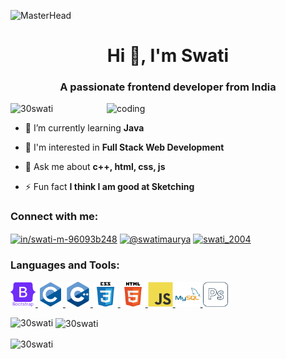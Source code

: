 ![MasterHead](https://blogs.swarthmore.edu/its/wp-content/uploads/2022/12/github-universe-1920x768.png)
<h1 align="center">Hi 👋, I'm Swati</h1>
<h3 align="center">A passionate frontend developer from India</h3>
<img align="right" alt="coding" width="350" src="https://img.freepik.com/free-vector/cute-girl-hacker-operating-laptop-cartoon-vector-icon-illustration-people-technology-isolated-flat_138676-9487.jpg?size=338&ext=jpg&ga=GA1.1.2116175301.1718582400&semt=ais_user">

<p align="left"> <img src="https://komarev.com/ghpvc/?username=30swati&label=Profile%20views&color=0e75b6&style=flat" alt="30swati" /> </p>

- 🌱 I’m currently learning **Java**
- 🌱 I'm interested in **Full Stack Web Development**   

- 💬 Ask me about **c++, html, css, js**

- ⚡ Fun fact **I think I am good at Sketching**

<h3 align="left">Connect with me:</h3>
<p align="left">
<a href="https://linkedin.com/in/swati-m-96093b248" target="blank"><img align="center" src="https://raw.githubusercontent.com/rahuldkjain/github-profile-readme-generator/master/src/images/icons/Social/linked-in-alt.svg" alt="in/swati-m-96093b248" height="30" width="40" /></a>
<a href="https://www.hackerrank.com/@Swatimaurya" target="blank"><img align="center" src="https://raw.githubusercontent.com/rahuldkjain/github-profile-readme-generator/master/src/images/icons/Social/hackerrank.svg" alt="@swatimaurya" height="30" width="40" /></a>
<a href="https://auth.geeksforgeeks.org/user/swati_2004" target="blank"><img align="center" src="https://raw.githubusercontent.com/rahuldkjain/github-profile-readme-generator/master/src/images/icons/Social/geeks-for-geeks.svg" alt="swati_2004" height="30" width="40" /></a>
</p>

<h3 align="left">Languages and Tools:</h3>
<p align="left"> <a href="https://getbootstrap.com" target="_blank" rel="noreferrer"> <img src="https://raw.githubusercontent.com/devicons/devicon/master/icons/bootstrap/bootstrap-plain-wordmark.svg" alt="bootstrap" width="40" height="40"/> </a> <a href="https://www.cprogramming.com/" target="_blank" rel="noreferrer"> <img src="https://raw.githubusercontent.com/devicons/devicon/master/icons/c/c-original.svg" alt="c" width="40" height="40"/> </a> <a href="https://www.w3schools.com/cpp/" target="_blank" rel="noreferrer"> <img src="https://raw.githubusercontent.com/devicons/devicon/master/icons/cplusplus/cplusplus-original.svg" alt="cplusplus" width="40" height="40"/> </a> <a href="https://www.w3schools.com/css/" target="_blank" rel="noreferrer"> <img src="https://raw.githubusercontent.com/devicons/devicon/master/icons/css3/css3-original-wordmark.svg" alt="css3" width="40" height="40"/> </a> <a href="https://www.w3.org/html/" target="_blank" rel="noreferrer"> <img src="https://raw.githubusercontent.com/devicons/devicon/master/icons/html5/html5-original-wordmark.svg" alt="html5" width="40" height="40"/> </a> <a href="https://developer.mozilla.org/en-US/docs/Web/JavaScript" target="_blank" rel="noreferrer"> <img src="https://raw.githubusercontent.com/devicons/devicon/master/icons/javascript/javascript-original.svg" alt="javascript" width="40" height="40"/> </a> <a href="https://www.mysql.com/" target="_blank" rel="noreferrer"> <img src="https://raw.githubusercontent.com/devicons/devicon/master/icons/mysql/mysql-original-wordmark.svg" alt="mysql" width="40" height="40"/> </a> <a href="https://www.photoshop.com/en" target="_blank" rel="noreferrer"> <img src="https://raw.githubusercontent.com/devicons/devicon/master/icons/photoshop/photoshop-line.svg" alt="photoshop" width="40" height="40"/> </a> </p>

<p><img align="left" src="https://github-readme-stats.vercel.app/api/top-langs?username=30swati&show_icons=true&locale=en&layout=compact" alt="30swati" /></p>

<p>&nbsp;<img align="center" src="https://github-readme-stats.vercel.app/api?username=30swati&show_icons=true&locale=en" alt="30swati" /></p>

<p><img align="center" src="https://github-readme-streak-stats.herokuapp.com/?user=30swati&" alt="30swati" /></p>
<!---
30swati/30swati is a ✨ special ✨ repository because its `README.md` (this file) appears on your GitHub profile.
You can click the Preview link to take a look at your changes.
--->
